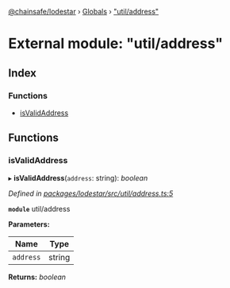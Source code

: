 [@chainsafe/lodestar](../README.md) › [Globals](../globals.md) › ["util/address"](_util_address_.md)

# External module: "util/address"

## Index

### Functions

* [isValidAddress](_util_address_.md#isvalidaddress)

## Functions

###  isValidAddress

▸ **isValidAddress**(`address`: string): *boolean*

*Defined in [packages/lodestar/src/util/address.ts:5](https://github.com/ChainSafe/lodestar/blob/9ad0d0ff3/packages/lodestar/src/util/address.ts#L5)*

**`module`** util/address

**Parameters:**

Name | Type |
------ | ------ |
`address` | string |

**Returns:** *boolean*
